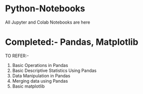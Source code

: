 # Python-Notebooks
All Jupyter and Colab Notebooks are here
# Completed:- Pandas, Matplotlib

TO REFER:-
1. Basic Operations in Pandas
2. Basic Descriptive Statistics Using Pandas
3. Data Manipulation in Pandas
4. Merging data using Pandas
5. Basic matplotlib
